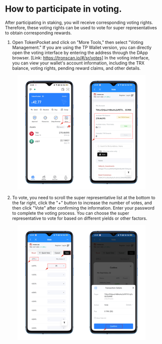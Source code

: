 # How to participate in voting.

After participating in staking, you will receive corresponding voting rights. Therefore, these voting rights can be used to vote for super representatives to obtain corresponding rewards.

1. Open TokenPocket and click on "More Tools," then select "Voting Management." If you are using the TP Wallet version, you can directly open the voting interface by entering the address through the DApp browser. \[Link: https://tronscan.io/#/sr/votes​] In the voting interface, you can view your wallet's account information, including the TRX balance, voting rights, pending reward claims, and other details.

<figure><img src="../../.gitbook/assets/image (2).png" alt=""><figcaption></figcaption></figure>

2. To vote, you need to scroll the super representative list at the bottom to the far right, click the "+" button to increase the number of votes, and then click "Vote" after confirming the information. Enter your password to complete the voting process. You can choose the super representative to vote for based on different yields or other factors.

<figure><img src="../../.gitbook/assets/image (3).png" alt=""><figcaption></figcaption></figure>
